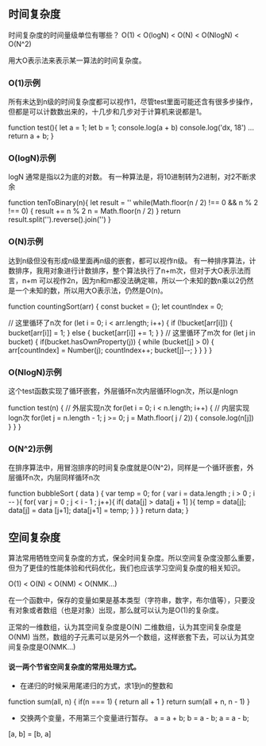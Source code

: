 ## 时间复杂度
时间复杂度的时间量级单位有哪些？
O(1) < O(logN) < O(N) < O(NlogN) < O(N^2)

用大O表示法来表示某一算法的时间复杂度。

### O(1)示例
所有未达到n级的时间复杂度都可以视作1，尽管test里面可能还含有很多步操作，但都是可以计数数出来的，十几步和几步对于计算机来说都是1。
>>>
  function test(){
    let a = 1;
    let b = 1;
    console.log(a + b)
    console.log('dx, 18')
    ...
    return a + b;
  }
>>>

### O(logN)示例
logN 通常是指以2为底的对数。
有一种算法是，将10进制转为2进制，对2不断求余

function tenToBinary(n){
	let result = ''
	while(Math.floor(n / 2) !== 0 && n % 2 !== 0) {
		result += n % 2
		n = Math.floor(n / 2)
	}
	return result.split('').reverse().join('') 
}

### O(N)示例
达到n级但没有形成n级里面再n级的嵌套，都可以视作n级。
有一种排序算法，计数排序，我用对象进行计数排序，整个算法执行了n+m次，但对于大O表示法而言，n+m 可以视作2n，因为n和m都没法确定嘛，所以一个未知的数n乘以2仍然是一个未知的数，所以用大O表示法，仍然是O(n)。

function countingSort(arr) {
  const bucket = {};
  let countIndex = 0;

// 这里循环了n次
  for (let i = 0; i < arr.length; i++) {
    if (!bucket[arr[i]]) {
      bucket[arr[i]] = 1;
    } else {
      bucket[arr[i]] += 1;
    }
  }
// 这里循环了m次
  for (let j in bucket) {
    if(bucket.hasOwnProperty(j)) {
      while (bucket[j] > 0) {
        arr[countIndex] = Number(j);
        countIndex++;
        bucket[j]--;
      }
    }
  }
}

### O(NlogN)示例
这个test函数实现了循环嵌套，外层循环n次内层循环logn次，所以是nlogn

function test(n) {
	// 外层实现n次
	for(let i = 0; i < n.length; i++) {
		// 内层实现logn次
		for(let j = n.length - 1; j >= 0; j = Math.floor( j / 2)) {
			console.log(n[j])
		}
	}
}

### O(N^2)示例
在排序算法中，用冒泡排序的时间复杂度就是O(N^2)，同样是一个循环嵌套，外层循环n次，内层同样循环n次

function bubbleSort ( data ) {
    var temp = 0;
    for ( var i = data.length ; i > 0 ; i -- ){
        for( var j = 0 ; j < i - 1 ; j++){
           if( data[j] > data[j + 1] ){
               temp = data[j];
               data[j] = data [j+1];
               data[j+1] = temp;
           }
        }
    }
    return data;
}

## 空间复杂度
算法常用牺牲空间复杂度的方式，保全时间复杂度。所以空间复杂度没那么重要，但为了更佳的性能体验和代码优化，我们也应该学习空间复杂度的相关知识。

O(1) < O(N) < O(NM) < O(NMK…)

在一个函数中，保存的变量如果是基本类型（字符串，数字，布尔值等），只要没有对象或者数组（也是对象）出现，那么就可以认为是O(1)的复杂度。

正常的一维数组，认为其空间复杂度是O(N)
二维数组，认为其空间复杂度是O(NM)
当然，数组的子元素可以是另外一个数组，这样嵌套下去，可以认为其空间复杂度是O(NMK…)

#### 说一两个节省空间复杂度的常用处理方式。
- 在递归的时候采用尾递归的方式，求1到n的整数和

function sum(all, n) {
	if(n === 1) {
		return all + 1
	}
	return sum(all + n, n - 1)
}

- 交换两个变量，不用第三个变量进行暂存。
a = a + b;
b = a - b;
a = a - b; 

[a, b] = [b, a]